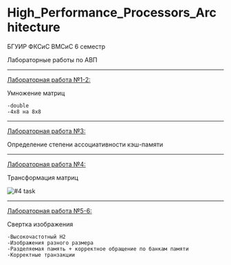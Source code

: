 # High_Performance_Processors_Architecture
БГУИР ФКСиС ВМСиС 6 семестр

Лабораторные работы по АВП

<hr>

[Лабораторная работа №1-2:](№1-2)

Умножение матриц
    
    -double
    -4х8 на 8х8
    
<hr>

[Лабораторная работа №3:](№3)

Определение степени ассоциативности кэш-памяти

<hr>

[Лабораторная работа №4:](№4)

Трансформация матриц
 
![#4 task](№4/task.png)

<hr>

[Лабораторная работа №5-6:](№5-6)

Свертка изображения

    -Высокочастотный Н2
    -Изображения разного размера 
    -Разделяемая память + корректное обращение по банкам памяти
    -Корректные транзакции

